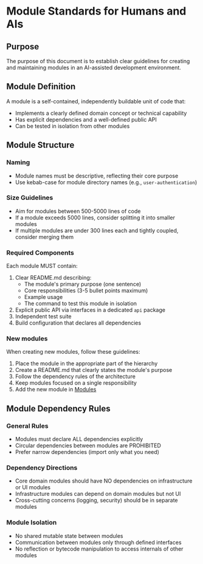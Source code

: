 # Module Standards for Humans and AIs

## Purpose
The purpose of this document is to establish clear guidelines for creating and maintaining modules in an AI-assisted development environment.

## Module Definition
A module is a self-contained, independently buildable unit of code that:
- Implements a clearly defined domain concept or technical capability
- Has explicit dependencies and a well-defined public API
- Can be tested in isolation from other modules

## Module Structure

### Naming
- Module names must be descriptive, reflecting their core purpose
- Use kebab-case for module directory names (e.g., `user-authentication`)

### Size Guidelines
- Aim for modules between 500-5000 lines of code
- If a module exceeds 5000 lines, consider splitting it into smaller modules
- If multiple modules are under 300 lines each and tightly coupled, consider merging them

### Required Components
Each module MUST contain:
1. Clear README.md describing:
   - The module's primary purpose (one sentence)
   - Core responsibilities (3-5 bullet points maximum)
   - Example usage
   - The command to test this module in isolation
2. Explicit public API via interfaces in a dedicated `api` package
3. Independent test suite
4. Build configuration that declares all dependencies

### New modules
When creating new modules, follow these guidelines:

1. Place the module in the appropriate part of the hierarchy
2. Create a README.md that clearly states the module's purpose
3. Follow the dependency rules of the architecture
4. Keep modules focused on a single responsibility
5. Add the new module in [Modules](/doc/modules.md)



## Module Dependency Rules

### General Rules
- Modules must declare ALL dependencies explicitly
- Circular dependencies between modules are PROHIBITED
- Prefer narrow dependencies (import only what you need)

### Dependency Directions
- Core domain modules should have NO dependencies on infrastructure or UI modules
- Infrastructure modules can depend on domain modules but not UI
- Cross-cutting concerns (logging, security) should be in separate modules


### Module Isolation
- No shared mutable state between modules
- Communication between modules only through defined interfaces
- No reflection or bytecode manipulation to access internals of other modules

